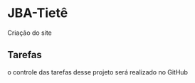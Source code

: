 # JBA-Tietê
Criação do site

## Tarefas

o controle das tarefas desse projeto será realizado no GitHub